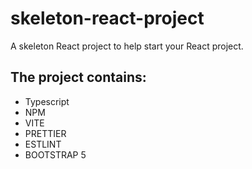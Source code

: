 # skeleton-react-project

A skeleton React project to help start your React project. 
## The project contains: 
- Typescript
- NPM
- VITE
- PRETTIER
- ESTLINT
- BOOTSTRAP 5
